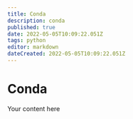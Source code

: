 ```yaml
---
title: Conda
description: conda
published: true
date: 2022-05-05T10:09:22.051Z
tags: python
editor: markdown
dateCreated: 2022-05-05T10:09:22.051Z
---
```


# Conda
Your content here